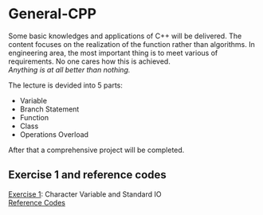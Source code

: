 # General-CPP
Some basic knowledges and applications of C++ will be delivered. The content focuses on the realization of the function rather than algorithms. In engineering area, the most important thing is to meet various of requirements. No one cares how this is achieved.  
*Anything is at all better than nothing.*

The lecture is devided into 5 parts:
* Variable
* Branch Statement
* Function
* Class
* Operations Overload

After that a comprehensive project will be completed.

## Exercise 1 and reference codes
[Exercise 1](https://github.com/wenyi1994/General-CPP/blob/master/Example_Programs/exercise_1.cpp): Character Variable and Standard IO  
[Reference Codes](https://github.com/wenyi1994/General-CPP/blob/master/Example_Programs/exercise_1.cpp)
